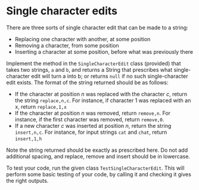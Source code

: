 # Single character edits

There are three sorts of single character edit that can be made to a string:

* Replacing one character with another, at some position
* Removing a character, from some position
* Inserting a character at some position, before what was previously there

Implement the method in the `SingleCharacterEdit` class (provided) that takes two strings, `a` and `b`, and returns a String that prescribes what single-character edit will turn a into b; or returns `null` if no such single-character edit exists.  The format of the string returned should be as follows:

* If the character at position *n* was replaced with the character *c*, return the string `replace,n,c`.  For instance, if character 1 was replaced with an x, return `replace,1,x`
* If the character at position *n* was removed, return `remove,n`.  For instance, if the first character was removed, return `remove,0`.
* If a new character *c* was inserted at position *n*, return the string `insert,n,c`.  For instance, for input strings `cat` and `chat`, return `insert,1,h`

Note the string returned should be exactly as prescribed here.  Do not add additional spacing, and replace, remove and insert should be in lowercase.

To test your code, run the given class `TestSingleCharacterEdit`.  This will perform some basic testing of your code, by calling it and checking it gives the right outputs.
